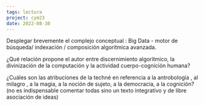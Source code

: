 ```yaml
---
tags: lectura
project: cym23
date: 2022-08-30
---
```


Desplegar brevemente el complejo conceptual : Big Data - motor de búsqueda/ indexación / composición algorítmica avanzada.

¿Qué relación propone el autor entre discernimiento algorítmico, la divinización de la computación y la actividad cuerpo-cognición humana?

¿Cuáles son las atribuciones de la techné en referencia a la antrobología , al milagro , a la magia, a la noción de sujeto, a la democracia, a la cognición? (no es indispensable comentar todas sino un texto integrativo y de libre asociación de ideas)

